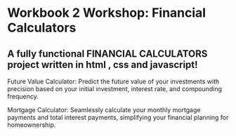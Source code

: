 # Workbook 2 Workshop: Financial Calculators

## A fully functional FINANCIAL CALCULATORS project written in html , css and javascript!

Future Value Calculator: Predict the future value of your investments with precision based on your initial investment, interest rate, and compounding frequency.

Mortgage Calculator: Seamlessly calculate your monthly mortgage payments and total interest payments, simplifying your financial planning for homeownership.

